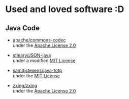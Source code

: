 # Used and loved software :D

## Java Code
- [apache/commons-codec](https://github.com/apache/commons-codec) \
    under the [Apache License 2.0](https://github.com/apache/commons-codec/blob/master/LICENSE.txt)


- [stleary/JSON-java](https://github.com/stleary/JSON-java) \
    under a modified [MIT License](https://github.com/stleary/JSON-java/blob/master/LICENSE)


- [samdjstevens/java-totp](https://github.com/samdjstevens/java-totp) \
    under the [MIT License](https://github.com/samdjstevens/java-totp/blob/master/LICENSE)


- [zxing/zxing](https://github.com/zxing/zxing) \
    under the [Apache License 2.0](https://github.com/zxing/zxing/blob/master/LICENSE)